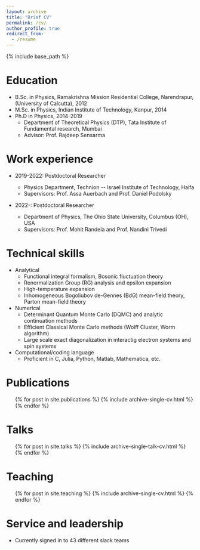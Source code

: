 ```yaml
---
layout: archive
title: "Brief CV"
permalink: /cv/
author_profile: true
redirect_from:
  - /resume
---
```


{% include base_path %}

Education
======
* B.Sc. in Physics, Ramakrishna Mission Residential College, Narendrapur, (University of Calcutta), 2012
* M.Sc. in Physics, Indian Institute of Technology, Kanpur, 2014
* Ph.D in Physics, 2014-2019
  * Department of Theoretical Physics (DTP), Tata Institute of Fundamental research, Mumbai
  * Advisor: Prof. Rajdeep Sensarma

Work experience
======
* 2019-2022: Postdoctoral Researcher
  * Physics Department, Technion -- Israel Institute of Technology, Haifa 
  * Supervisors: Prof. Assa Auerbach and Prof. Daniel Podolsky

* 2022-: Postdoctoral Researcher
  * Department of Physics, The Ohio State University, Columbus (OH), USA 
  * Supervisors: Prof. Mohit Randeia and Prof. Nandini Trivedi
  
Technical skills
======
* Analytical
  * Functional integral formalism, Bosonic fluctuation theory
  * Renormalization Group (RG) analysis and epsilon expansion
  * High-temperature expansion
  * Inhomogeneous Bogoliubov de-Gennes (BdG) mean-field theory, Parton mean-field theory
* Numerical
  * Determinant Quantum Monte Carlo (DQMC) and analytic continuation methods
  * Efficient Classical Monte Carlo methods (Wolff Cluster, Worm algorithm) 
  * Large scale exact diagonalization in interactig electron systems and spin systems
* Computational/coding language
  * Proficient in C, Julia, Python, Matlab, Mathematica, etc.

Publications
======
  <ul>{% for post in site.publications %}
    {% include archive-single-cv.html %}
  {% endfor %}</ul>
  
Talks
======
  <ul>{% for post in site.talks %}
    {% include archive-single-talk-cv.html %}
  {% endfor %}</ul>
  
Teaching
======
  <ul>{% for post in site.teaching %}
    {% include archive-single-cv.html %}
  {% endfor %}</ul>
  
Service and leadership
======
* Currently signed in to 43 different slack teams
